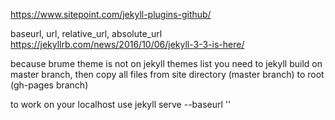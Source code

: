 

https://www.sitepoint.com/jekyll-plugins-github/

baseurl, url, relative_url, absolute_url
https://jekyllrb.com/news/2016/10/06/jekyll-3-3-is-here/

because brume theme is not on jekyll themes list you need to
jekyll build on master branch, then copy all files from site directory (master branch) to root (gh-pages branch)

to work on your localhost use jekyll serve --baseurl ''
